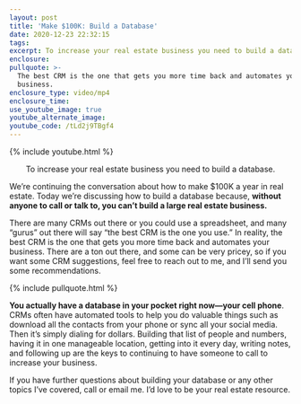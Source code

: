 ```yaml
---
layout: post
title: 'Make $100K: Build a Database'
date: 2020-12-23 22:32:15
tags:
excerpt: To increase your real estate business you need to build a database.
enclosure:
pullquote: >-
  The best CRM is the one that gets you more time back and automates your
  business.
enclosure_type: video/mp4
enclosure_time:
use_youtube_image: true
youtube_alternate_image:
youtube_code: /tLd2j9TBgf4
---
```


{% include youtube.html %}

<center>To increase your real estate business you need to build a database.</center>

We’re continuing the conversation about how to make $100K a year in real estate. Today we’re discussing how to build a database because, **without anyone to call or talk to, you can’t build a large real estate business.**&nbsp;

There are many CRMs out there or you could use a spreadsheet, and many “gurus” out there will say “the best CRM is the one you use.” In reality, the best CRM is the one that gets you more time back and automates your business. There are a ton out there, and some can be very pricey, so if you want some CRM suggestions, feel free to reach out to me, and I’ll send you some recommendations.&nbsp;

{% include pullquote.html %}

**You actually have a database in your pocket right now—your cell phone**. CRMs often have automated tools to help you do valuable things such as download all the contacts from your phone or sync all your social media. Then it’s simply dialing for dollars. Building that list of people and numbers, having it in one manageable location, getting into it every day, writing notes, and following up are the keys to continuing to have someone to call to increase your business.&nbsp;

If you have further questions about building your database or any other topics I’ve covered, call or email me. I’d love to be your real estate resource.
